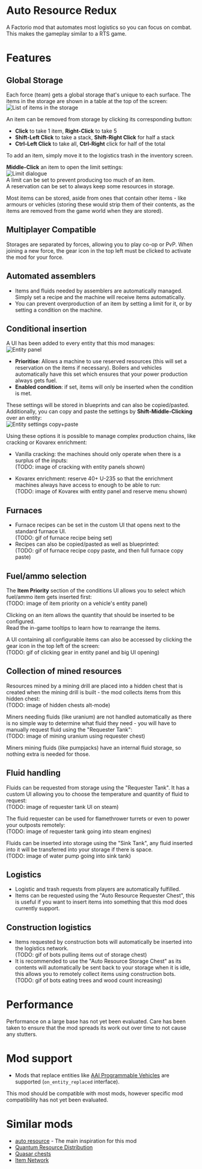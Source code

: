 # Auto Resource Redux
A Factorio mod that automates most logistics so you can focus on combat.
This makes the gameplay similar to a RTS game.

# Features
## Global Storage
Each force (team) gets a global storage that's unique to each surface.
  The items in the storage are shown in a table at the top of the screen:  
  ![List of items in the storage](https://raw.githubusercontent.com/udf/factorio-auto-resource-redux/master/images/resource-list.png)

An item can be removed from storage by clicking its corresponding button:
- **Click** to take 1 item, **Right-Click** to take 5
- **Shift-Left Click** to take a stack, **Shift-Right Click** for half a stack
- **Ctrl-Left Click** to take all, **Ctrl-Right** click for half of the total

To add an item, simply move it to the logistics trash in the inventory screen.

**Middle-Click** an item to open the limit settings:  
![Limit dialogue](https://raw.githubusercontent.com/udf/factorio-auto-resource-redux/master/images/resource-limit.png)  
A limit can be set to prevent producing too much of an item.  
A reservation can be set to always keep some resources in storage.

Most items can be stored, aside from ones that contain other items - like armours or vehicles (storing these would strip them of their contents, as the items are removed from the game world when they are stored).

## Multiplayer Compatible
Storages are separated by forces, allowing you to play co-op or PvP.
When joining a new force, the gear icon in the top left must be clicked to activate the mod for your force.

## Automated assemblers
- Items and fluids needed by assemblers are automatically managed. Simply set a recipe and the machine will receive items automatically.
- You can prevent overproduction of an item by setting a limit for it, or by setting a condition on the machine.

## Conditional insertion
A UI has been added to every entity that this mod manages:  
![Entity panel](https://raw.githubusercontent.com/udf/factorio-auto-resource-redux/master/images/entity-panel.png)
- **Prioritise**: Allows a machine to use reserved resources (this will set a reservation on the items if necessary). Boilers and vehicles automatically have this set which ensures that your power production always gets fuel.
- **Enabled condition**: if set, items will only be inserted when the condition is met.

These settings will be stored in blueprints and can also be copied/pasted.  
Additionally, you can copy and paste the settings by **Shift-Middle-Clicking** over an entity:  
![Entity settings copy+paste](https://raw.githubusercontent.com/udf/factorio-auto-resource-redux/master/images/entity-settings-tool.gif)

Using these options it is possible to manage complex production chains, like cracking or Kovarex enrichment:

- Vanilla cracking: the machines should only operate when there is a surplus of the inputs:  
(TODO: image of cracking with entity panels shown)

- Kovarex enrichment: reserve 40+ U-235 so that the enrichment machines always have access to enough to be able to run:  
(TODO: image of Kovarex with entity panel and reserve menu shown)

## Furnaces
- Furnace recipes can be set in the custom UI that opens next to the standard furnace UI.  
(TODO: gif of furnace recipe being set)
- Recipes can also be copied/pasted as well as blueprinted:  
(TODO: gif of furnace recipe copy paste, and then full furnace copy paste)

## Fuel/ammo selection
The **Item Priority** section of the conditions UI allows you to select which fuel/ammo item gets inserted first:  
(TODO: image of item priority on a vehicle's entity panel)

Clicking on an item allows the quantity that should be inserted to be configured.  
Read the in-game tooltips to learn how to rearrange the items.

A UI containing all configurable items can also be accessed by clicking the gear icon in the top left of the screen:  
(TODO: gif of clicking gear in entity panel and big UI opening)

## Collection of mined resources
Resources mined by a mining drill are placed into a hidden chest that is created when the mining drill is built - the mod collects items from this hidden chest:  
(TODO: image of hidden chests alt-mode)

Miners needing fluids (like uranium) are not handled automatically as there is no simple way to determine what fluid they need - you will have to manually request fluid using the "Requester Tank":  
(TODO: image of mining uranium using requester chest)

Miners mining fluids (like pumpjacks) have an internal fluid storage, so nothing extra is needed for those.

## Fluid handling
Fluids can be requested from storage using the "Requester Tank". It has a custom UI allowing you to choose the temperature and quantity of fluid to request:  
(TODO: image of requester tank UI on steam)

The fluid requester can be used for flamethrower turrets or even to power your outposts remotely:  
(TODO: image of requester tank going into steam engines)

Fluids can be inserted into storage using the "Sink Tank", any fluid inserted into it will be transferred into your storage if there is space.  
(TODO: image of water pump going into sink tank)

## Logistics
- Logistic and trash requests from players are automatically fulfilled.
- Items can be requested using the "Auto Resource Requester Chest", this is useful if you want to insert items into something that this mod does currently support.

## Construction logistics
- Items requested by construction bots will automatically be inserted into the logistics network.  
(TODO: gif of bots pulling items out of storage chest)
- It is recommended to use the "Auto Resource Storage Chest" as its contents will automatically be sent back to your storage when it is idle, this allows you to remotely collect items using construction bots.  
(TODO: gif of bots eating trees and wood count increasing)

# Performance
Performance on a large base has not yet been evaluated. Care has been taken to ensure that the mod spreads its work out over time to not cause any stutters.

# Mod support
- Mods that replace entities like [AAI Programmable Vehicles](https://mods.factorio.com/mod/aai-programmable-vehicles) are supported (`on_entity_replaced` interface).

This mod should be compatible with most mods, however specific mod compatibility has not yet been evaluated.

# Similar mods
- [auto resource](https://mods.factorio.com/mod/auto-resource) - The main inspiration for this mod
- [Quantum Resource Distribution](https://mods.factorio.com/mod/QuantumResourceDistribution2)
- [Quasar chests](https://mods.factorio.com/mod/quasar-chest)
- [Item Network](https://mods.factorio.com/mod/item-network)